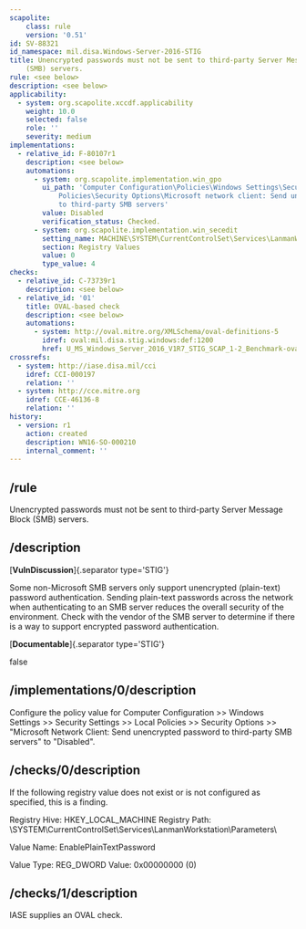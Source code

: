 ```yaml
---
scapolite:
    class: rule
    version: '0.51'
id: SV-88321
id_namespace: mil.disa.Windows-Server-2016-STIG
title: Unencrypted passwords must not be sent to third-party Server Message Block
    (SMB) servers.
rule: <see below>
description: <see below>
applicability:
  - system: org.scapolite.xccdf.applicability
    weight: 10.0
    selected: false
    role: ''
    severity: medium
implementations:
  - relative_id: F-80107r1
    description: <see below>
    automations:
      - system: org.scapolite.implementation.win_gpo
        ui_path: 'Computer Configuration\Policies\Windows Settings\Security Settings\Local
            Policies\Security Options\Microsoft network client: Send unencrypted password
            to third-party SMB servers'
        value: Disabled
        verification_status: Checked.
      - system: org.scapolite.implementation.win_secedit
        setting_name: MACHINE\SYSTEM\CurrentControlSet\Services\LanmanWorkstation\Parameters\EnablePlainTextPassword
        section: Registry Values
        value: 0
        type_value: 4
checks:
  - relative_id: C-73739r1
    description: <see below>
  - relative_id: '01'
    title: OVAL-based check
    description: <see below>
    automations:
      - system: http://oval.mitre.org/XMLSchema/oval-definitions-5
        idref: oval:mil.disa.stig.windows:def:1200
        href: U_MS_Windows_Server_2016_V1R7_STIG_SCAP_1-2_Benchmark-oval.xml
crossrefs:
  - system: http://iase.disa.mil/cci
    idref: CCI-000197
    relation: ''
  - system: http://cce.mitre.org
    idref: CCE-46136-8
    relation: ''
history:
  - version: r1
    action: created
    description: WN16-SO-000210
    internal_comment: ''
---
```



## /rule

Unencrypted passwords must not be sent to third-party Server Message Block (SMB) servers.

## /description

[**VulnDiscussion**]{.separator type='STIG'}

Some non-Microsoft SMB servers only support unencrypted (plain-text) password authentication. Sending plain-text passwords across the network when authenticating to an SMB server reduces the overall security of the environment. Check with the vendor of the SMB server to determine if there is a way to support encrypted password authentication.

[**Documentable**]{.separator type='STIG'}

false

## /implementations/0/description

Configure the policy value for Computer Configuration >> Windows Settings >> Security Settings >> Local Policies >> Security Options >> "Microsoft Network Client: Send unencrypted password to third-party SMB servers" to "Disabled".

## /checks/0/description

If the following registry value does not exist or is not configured as specified, this is a finding.

Registry Hive:  HKEY_LOCAL_MACHINE
Registry Path:  \SYSTEM\CurrentControlSet\Services\LanmanWorkstation\Parameters\

Value Name:  EnablePlainTextPassword

Value Type:  REG_DWORD
Value:  0x00000000 (0)

## /checks/1/description

IASE supplies an OVAL check.
